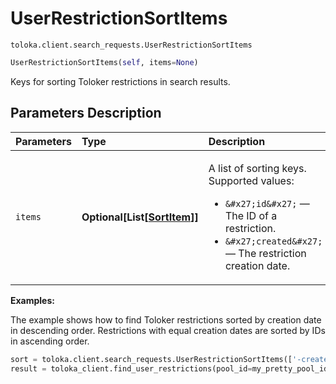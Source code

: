 # UserRestrictionSortItems
`toloka.client.search_requests.UserRestrictionSortItems`

```python
UserRestrictionSortItems(self, items=None)
```

Keys for sorting Toloker restrictions in search results.

## Parameters Description

| Parameters | Type | Description |
| :----------| :----| :-----------|
`items`|**Optional\[List\[[SortItem](toloka.client.search_requests.UserRestrictionSortItems.SortItem.md)\]\]**|<p>A list of sorting keys. Supported values:</p> <ul> <li>`&#x27;id&#x27;` — The ID of a restriction.</li> <li>`&#x27;created&#x27;` — The restriction creation date.</li> </ul>

**Examples:**

The example shows how to find Toloker restrictions sorted by creation date in descending order. Restrictions with equal creation dates are sorted by IDs in ascending order.

```python
sort = toloka.client.search_requests.UserRestrictionSortItems(['-created', 'id'])
result = toloka_client.find_user_restrictions(pool_id=my_pretty_pool_id, sort=sort, limit=10)
```
